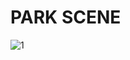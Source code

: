 <h1>PARK SCENE</h1>

![1](https://github.com/Akshatg720/Virtual-Reality-Project/assets/81717751/ba6ff9f5-96ad-453c-8b33-fff262173827)
